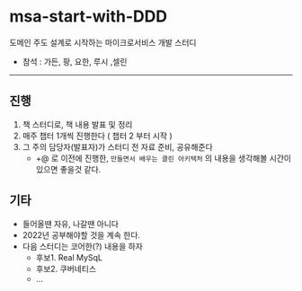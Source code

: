 # msa-start-with-DDD
도메인 주도 설계로 시작하는 마이크로서비스 개발 스터디
- 참석 : 가든, 팡, 요한, 루시 ,셀린

---

## 진행
1. 책 스터디로, 책 내용 발표 및 정리
2. 매주 챕터 1개씩 진행한다 ( 챕터 2 부터 시작 )
3. 그 주의 담당자(발표자)가 스터디 전 자료 준비, 공유해준다
    - +@ 로 이전에 진행한, ```만들면서 배우는 클린 아키텍처``` 의 내용을 생각해볼 시간이 있으면 좋을것 같다.

## 기타
- 들어올땐 자유, 나갈땐 아니다
- 2022년 공부해야할 것을 계속 한다.
- 다음 스터디는 코어한(?) 내용을 하자
    - 후보1. Real MySqL
    - 후보2. 쿠버네티스
    - ...

